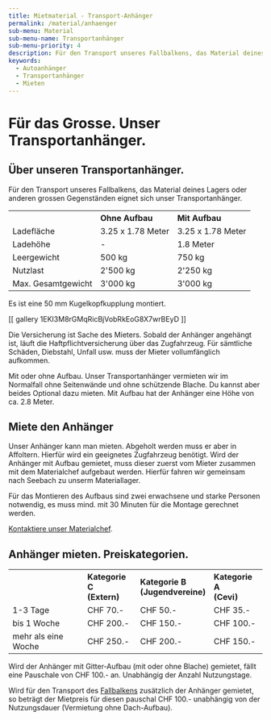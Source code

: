 ```yaml
---
title: Mietmaterial - Transport-Anhänger
permalink: /material/anhaenger
sub-menu: Material
sub-menu-name: Transportanhänger
sub-menu-priority: 4
description: Für den Transport unseres Fallbalkens, das Material deines Lagers oder anderen grossen Gegenständen eignet sich unser Transportanhänger.
keywords:
  - Autoanhänger
  - Transportanhänger
  - Mieten
---
```


# Für das Grosse. Unser Transportanhänger.

## Über unseren Transportanhänger.

Für den Transport unseres Fallbalkens, das Material deines Lagers oder anderen grossen Gegenständen eignet sich unser
Transportanhänger.

<table style="width: 100%; text-align: left">
  <tbody><tr>
    <th></th>
    <th>Ohne Aufbau</th>
    <th>Mit Aufbau</th>
  </tr>
  <tr>
    <td>Ladefläche</td>
    <td>3.25 x 1.78 Meter</td>
    <td>3.25 x 1.78 Meter</td>
  </tr>
  <tr>
    <td>Ladehöhe</td>
    <td>-</td>
    <td>1.8 Meter</td>
  </tr>
 <tr>
    <td>Leergewicht</td>
    <td>500 kg</td>
    <td>750 kg</td>
  </tr>
 <tr>
    <td>Nutzlast</td>
    <td>2'500 kg</td>
    <td>2'250 kg</td>
  </tr>
 <tr>
    <td>Max. Gesamtgewicht</td>
    <td>3'000 kg</td>
    <td>3'000 kg</td>
  </tr>
</tbody>
</table>

Es ist eine 50 mm Kugelkopfkupplung montiert.

[[ gallery 1EKI3M8rGMqRicBjVobRkEoG8X7wrBEyD ]]

Die Versicherung ist Sache des Mieters. Sobald der Anhänger angehängt ist, läuft die Haftpflichtversicherung über das
Zugfahrzeug. Für sämtliche Schäden, Diebstahl, Unfall usw. muss der Mieter vollumfänglich aufkommen.

Mit oder ohne Aufbau.
Unser Transportanhänger vermieten wir im Normalfall ohne Seitenwände und ohne schützende Blache. Du kannst aber beides
Optional dazu mieten. Mit Aufbau hat der Anhänger eine Höhe von ca. 2.8 Meter.

## Miete den Anhänger

Unser Anhänger kann man mieten. Abgeholt werden muss er aber in Affoltern. Hierfür wird ein geeignetes Zugfahrzeug
benötigt. Wird der Anhänger mit Aufbau gemietet, muss dieser zuerst vom Mieter zusammen mit dem Materialchef aufgebaut
werden.
Hierfür fahren wir gemeinsam nach Seebach zu unserm Materiallager.

Für das Montieren des Aufbaus sind zwei erwachsene und starke Personen notwendig, es muss mind. mit 30 Minuten für die
Montage gerechnet werden.

[Kontaktiere unser Materialchef](/material/kontakt).

## Anhänger mieten. Preiskategorien.

<table style="width: 100%; text-align: left">
  <tbody><tr>
    <th></th>
    <th>Kategorie C<br>(Extern)</th>
    <th>Kategorie B<br>(Jugendvereine)</th>
    <th>Kategorie A<br>(Cevi)
</th>
  </tr>
 <tr>
    <td>1-3 Tage</td>
    <td>CHF 70.-</td>
    <td>CHF 50.-</td>
    <td>CHF 35.-</td>
  </tr>
 <tr>
    <td>bis 1 Woche</td>
    <td>CHF 200.-</td>
    <td>CHF 150.-</td>
    <td>CHF 100.-</td>
  </tr> <tr>
    <td>mehr als eine Woche</td>
    <td>CHF 250.-</td>
    <td>CHF 200.-</td>
    <td>CHF 150.-</td>
  </tr>
</tbody>
</table>

Wird der Anhänger mit Gitter-Aufbau (mit oder ohne Blache) gemietet, fällt eine Pauschale von CHF 100.- an. Unabhängig
der Anzahl Nutzungstage.

Wird für den Transport des [Fallbalkens](/material/fallbalken) zusätzlich der Anhänger gemietet, so beträgt der
Mietpreis für diesen pauschal CHF 100.- unabhängig von der Nutzungsdauer (Vermietung ohne Dach-Aufbau).

